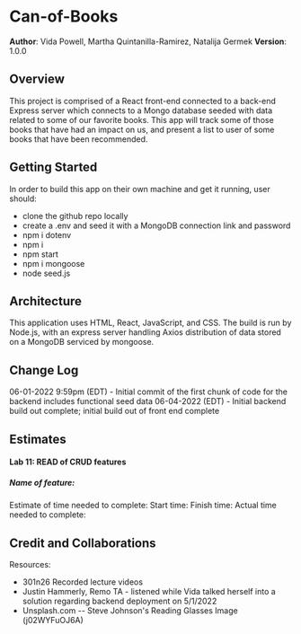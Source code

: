 # Can-of-Books
**Author**: Vida Powell, Martha Quintanilla-Ramirez, Natalija Germek
**Version**: 1.0.0 

## Overview
This project is comprised of a React front-end connected to a back-end Express server which connects to a Mongo database seeded with data related to some of our favorite books. This app will track some of those books that have had an impact on us, and present a list to user of some books that have been recommended.

## Getting Started
In order to build this app on their own machine and get it running, user should:
* clone the github repo locally
* create a .env and seed it with a MongoDB connection link and password
* npm i dotenv
* npm i 
* npm start
* npm i mongoose
* node seed.js

## Architecture
This application uses HTML, React, JavaScript, and CSS. The build is run by Node.js, with an express server handling Axios distribution of data stored on a MongoDB serviced by mongoose. 

## Change Log
06-01-2022 9:59pm (EDT) - Initial commit of the first chunk of code for the backend includes functional seed data
06-04-2022 (EDT) - Initial backend build out complete; initial build out of front end complete

## Estimates
#### Lab 11: READ of CRUD features
##### Name of feature: 
Estimate of time needed to complete: 
Start time: 
Finish time: 
Actual time needed to complete: 


## Credit and Collaborations
Resources:
* 301n26 Recorded lecture videos
* Justin Hammerly, Remo TA - listened while Vida talked herself into a solution regarding backend deployment on 5/1/2022
* Unsplash.com -- Steve Johnson's Reading Glasses Image (j02WYFuOJ6A)
